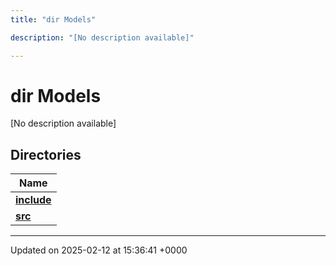 ```yaml
---
title: "dir Models"

description: "[No description available]"

---
```


# dir Models

[No description available]

## Directories

| Name           |
| -------------- |
| **[include](/documentation/code/files/dir_c437f1920f032115c1360c9909a1e962/#dir-include)**  |
| **[src](/documentation/code/files/dir_c00facf4c9bb171256fe1206fa229751/#dir-src)**  |






-------------------------------

Updated on 2025-02-12 at 15:36:41 +0000
